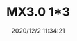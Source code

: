 ﻿---
layout: post 
title: MX3.0 1*3
is_home: true
tags: M30
categories: wire-harness
overview: Reference P/N 0574-1
part_number: 0490-1
thumb_img: static/202012/490-thumb-20201202193906.jpg
small_img: static/202012/490-20201202193906.jpg
date: 2020/12/2 11:34:21
---



